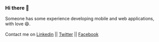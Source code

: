 ### Hi there 👋
<!--
**GeekAbdelouahed/GeekAbdelouahed** is a ✨ _special_ ✨ repository because its `README.md` (this file) appears on your GitHub profile.

Here are some ideas to get you started:

- 🔭 I’m currently working on ...
- 🌱 I’m currently learning ...
- 👯 I’m looking to collaborate on ...
- 🤔 I’m looking for help with ...
- 💬 Ask me about ...
- 📫 How to reach me: ...
- 😄 Pronouns: ...
- ⚡ Fun fact: ...
-->
Someone has some experience developing mobile and web applications, with love 😄.
<br><br>Contact me on <a href="https://www.linkedin.com/in/abdelouahed-medjoudja/">Linkedin</a> || <a href="https://twitter.com/MedAbdelouahed">Twitter</a> || <a href="https://www.facebook.com/AbdelouahedMedjoudja">Facebook</a>
